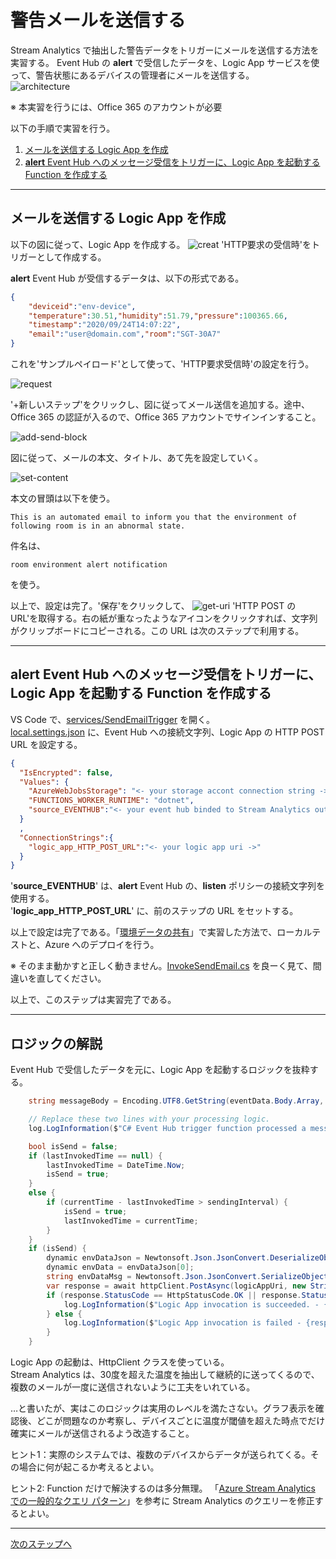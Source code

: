 # 警告メールを送信する  
Stream Analytics で抽出した警告データをトリガーにメールを送信する方法を実習する。 Event Hub の <b>alert</b> で受信したデータを、Logic App サービスを使って、警告状態にあるデバイスの管理者にメールを送信する。  
![architecture](../images/send-mail/architecture.svg)

※ 本実習を行うには、Office 365 のアカウントが必要  

以下の手順で実習を行う。  
1. [メールを送信する Logic App を作成](#メールを送信する-logic-app-を作成)  
2. [<b>alert</b> Event Hub へのメッセージ受信をトリガーに、Logic App を起動する Function を作成する](#alert-event-hub-へのメッセージ受信をトリガーにlogic-app-を起動する-function-を作成する)  

---
## メールを送信する Logic App を作成  
以下の図に従って、Logic App を作成する。
![creat](../images/logic-app/1-create.png)
'HTTP要求の受信時'をトリガーとして作成する。  


<b>alert</b> Event Hub が受信するデータは、以下の形式である。  
```json
{
    "deviceid":"env-device",
    "temperature":30.51,"humidity":51.79,"pressure":100365.66,
    "timestamp":"2020/09/24T14:07:22",
    "email":"user@domain.com","room":"SGT-30A7"
}
```
これを'サンプルペイロード'として使って、'HTTP要求受信時'の設定を行う。  

![request](../images/logic-app/2-request-setting.png)

'+新しいステップ'をクリックし、図に従ってメール送信を追加する。途中、Office 365 の認証が入るので、Office 365 アカウントでサインインすること。

![add-send-block](../images/logic-app/3-add-email.png)

図に従って、メールの本文、タイトル、あて先を設定していく。  

![set-content](../images/logic-app/4-content-setting.png)  

本文の冒頭は以下を使う。
```
This is an automated email to inform you that the environment of following room is in an abnormal state.
```
件名は、
```
room environment alert notification
```
を使う。

以上で、設定は完了。'保存'をクリックして、
![get-uri](../images/logic-app/5-get-uri.png)
'HTTP POST の URL'を取得する。右の紙が重なったようなアイコンをクリックすれば、文字列がクリップボードにコピーされる。この URL は次のステップで利用する。  

---
## <b>alert</b> Event Hub へのメッセージ受信をトリガーに、Logic App を起動する Function を作成する  
VS Code で、[services/SendEmailTrigger](../services/SendEmailTrigger) を開く。  
[local.settings.json](../services/SendEmailTrigger/local.settings.json) に、Event Hub への接続文字列、Logic App の HTTP POST URL を設定する。
```json
{
  "IsEncrypted": false,
  "Values": {
    "AzureWebJobsStorage": "<- your storage accont connection string ->",
    "FUNCTIONS_WORKER_RUNTIME": "dotnet",
    "source_EVENTHUB":"<- your event hub binded to Stream Analytics output connection string ->"
  }
  ,
  "ConnectionStrings":{
    "logic_app_HTTP_POST_URL":"<- your logic app uri ->"
  }
}
```
'<b>source_EVENTHUB</b>' は、<b>alert</b> Event Hub の、<b>listen</b> ポリシーの接続文字列を使用する。  
'<b>logic_app_HTTP_POST_URL</b>' に、前のステップの URL をセットする。

以上で設定は完了である。「[環境データの共有](DataShare.md#Azure-へのデプロイ)」で実習した方法で、ローカルテストと、Azure へのデプロイを行う。  

※ そのまま動かすと正しく動きません。[InvokeSendEmail.cs](../services/SendEmailTrigger/InvokeSendEmail.cs) を良ーく見て、間違いを直してください。  


以上で、このステップは実習完了である。

---
## ロジックの解説  
Event Hub で受信したデータを元に、Logic App を起動するロジックを抜粋する。  
```C#
    string messageBody = Encoding.UTF8.GetString(eventData.Body.Array, eventData.Body.Offset, eventData.Body.Count);

    // Replace these two lines with your processing logic.
    log.LogInformation($"C# Event Hub trigger function processed a message: {messageBody}");

    bool isSend = false;
    if (lastInvokedTime == null) {
        lastInvokedTime = DateTime.Now;
        isSend = true;
    }
    else {
        if (currentTime - lastInvokedTime > sendingInterval) {
            isSend = true;
            lastInvokedTime = currentTime;
        }
    }
    if (isSend) {
        dynamic envDataJson = Newtonsoft.Json.JsonConvert.DeserializeObject(messageBody);
        dynamic envData = envDataJson[0];
        string envDataMsg = Newtonsoft.Json.JsonConvert.SerializeObject(envData);
        var response = await httpClient.PostAsync(logicAppUri, new StringContent(envDataMsg, Encoding.UTF8, "application/json"));
        if (response.StatusCode == HttpStatusCode.OK || response.StatusCode == HttpStatusCode.Accepted) {
            log.LogInformation($"Logic App invocation is succeeded. - {response.StatusCode}");
        } else {
            log.LogInformation($"Logic App invocation is failed - {response.StatusCode}");
        }
    }
```
Logic App の起動は、HttpClient クラスを使っている。  
Stream Analytics は、30度を超えた温度を抽出して継続的に送ってくるので、複数のメールが一度に送信されないように工夫をいれている。

…と書いたが、実はこのロジックは実用のレベルを満たさない。グラフ表示を確認後、どこが問題なのか考察し、デバイスごとに温度が閾値を超えた時点でだけ確実にメールが送信されるよう改造すること。  

ヒント1：実際のシステムでは、複数のデバイスからデータが送られてくる。その場合に何が起こるか考えるとよい。  

ヒント2: Function だけで解決するのは多分無理。 「[Azure Stream Analytics での一般的なクエリ パターン](https://docs.microsoft.com/ja-jp/azure/stream-analytics/stream-analytics-stream-analytics-query-patterns#calculation-over-past-events)」を参考に Stream Analytics のクエリーを修正するとよい。


---
[次のステップへ](IoTCentral.md)
